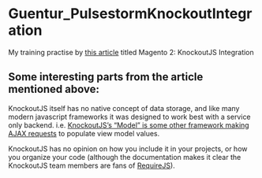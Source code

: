 # Guentur_PulsestormKnockoutIntegration
My training practise by [this article](https://alanstorm.com/magento_2_knockoutjs_integration/)
titled Magento 2: KnockoutJS Integration

## Some interesting parts from the article mentioned above:
KnockoutJS itself has no native concept of data storage, 
and like many modern javascript frameworks it was designed to work best with a service only backend. 
i.e. [KnockoutJS’s “Model” is some other framework making AJAX requests](http://knockoutjs.com/documentation/json-data.html) 
to populate view model values.

KnockoutJS has no opinion on how you include it in your projects, 
or how you organize your code (although the documentation makes it clear the KnockoutJS team members are fans of [RequireJS](http://requirejs.org/)).
